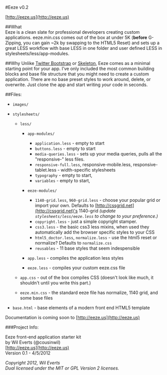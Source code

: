#Eeze v0.2

[http://eeze.us](http://eeze.us)


##What  
Eeze is a clean slate for professional developers creating custom applications. eeze.min.css comes out of the box at under 5K (**before** G-Zipping, you can gain ~2k by swapping to the HTML5 Reset) and sets up a great LESS workflow with base LESS in one folder and user defined LESS in stylesheets/less/app-modules.

##Why
Unlike [Twitter Bootstrap](http://twitter.github.com/bootstrap/) or [Skeleton](https://github.com/dhgamache/Skeleton), Eeze comes as a minimal starting point for your app. I’ve only included the most common building blocks and base file structure that you might need to create a custom application. There are no base preset styles to work around, delete, or overwrite. Just clone the app and start writing *your* code in seconds.

##Files:

* `images/`

* `stylesheets/`

  * `less/`

    * `app-modules/`
      * `application.less` - empty to start
      * `buttons.less` - empty to start
      * `media-queries.less` - sets up your media queries, pulls all the "responsive-" less files.
      * `responsive-full.less`, responsive-mobile.less, responsive-tablet.less - width-specific stylesheets
      * `typography` - empty to start, 
      * `variables` - empty to start,

    * `eeze-modules/`
      * `1140-grid.less`, `960-grid.less` - choose your popular grid or import your own. Defaults to [http://cssgrid.net](http://cssgrid.net)'s 1140-grid _(update `stylesheets/less/eeze.less` to change to your preference.)_
      * `copyright.less` - just a simple copyright stamper.
      * `css3.less` - the basic css3 less mixins, when used they automatically add the browser specific styles to your CSS
      * `html5_doctor.less`, `normalize.less` - use the html5 reset or normalize? Defaults to `normalize.css`
      * `reusables` - 11 base styles that seem indespensible

    * `app.less` - compiles the application less styles
    * `eeze.less` - compiles your custom eeze.css file

  * `app.css` - out of the box compiles CSS (doesn't look like much, it shouldn't until you write this part.)
  * `eeze.min.css` - the standard eeze file has normalize, 1140 grid, and some base files  

* `base.html` - base elements of a modern front end HTML5 template
    

Documentation is coming soon to [http://eeze.us](http://eeze.us)


###Project Info:

Eeze front-end application starter kit   
by Wil Everts (@cousinwil)  
[http://eeze.us](http://eeze.us)  
Version 0.1 - 4/5/2012  

_Copyright 2012, Wil Everts  
Dual licensed under the MIT or GPL Version 2 licenses._